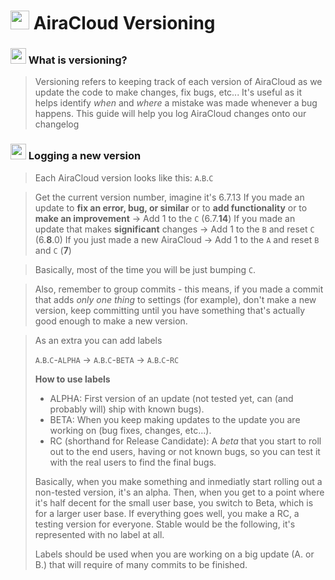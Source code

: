 # <img src="https://swiftlystatic.vercel.app/airacloud/favicon.svg" height="30px" width="30px"> AiraCloud Versioning

### <img src="https://swiftlystatic.vercel.app/airacloud/icon?icon=help-circle&fill=whitesmoke&regular=true" height="25px" width="25px"> What is versioning?

> Versioning refers to keeping track of each version of AiraCloud as we update the code to make changes, fix bugs, etc... It's useful as it helps identify _when_ and _where_ a mistake was made whenever a bug happens.
> This guide will help you log AiraCloud changes onto our changelog

### <img src="https://swiftlystatic.vercel.app/airacloud/icon?icon=checkmark-circle&fill=whitesmoke&regular=true" height="25px" width="25px"> Logging a new version

> Each AiraCloud version looks like this: `A`.`B`.`C`

> Get the current version number, imagine it's 6.7.13
> If you made an update to **fix an error, bug, or similar** or to **add functionality** or to **make an improvement** -> Add 1 to the `C` (6.7.**14**)
> If you made an update that makes **significant** changes -> Add 1 to the `B` and reset `C` (6.**8**.0)
> If you just made a new AiraCloud -> Add 1 to the `A` and reset `B` and `C` (**7**)

> Basically, most of the time you will be just bumping `C`.

> Also, remember to group commits - this means, if you made a commit that adds _only one thing_ to settings (for example), don't make a new version, keep committing until you have something that's actually good enough to make a new version.

> As an extra you can add labels
>
> `A`.`B`.`C`-`ALPHA` -> `A`.`B`.`C`-`BETA` -> `A`.`B`.`C`-`RC`
>
> **How to use labels**
>
> - ALPHA: First version of an update (not tested yet, can (and probably will) ship with known bugs).
> - BETA: When you keep making updates to the update you are working on (bug fixes, changes, etc...).
> - RC (shorthand for Release Candidate): A _beta_ that you start to roll out to the end users, having or not known bugs, so you can test it with the real users to find the final bugs.
>
> Basically, when you make something and inmediatly start rolling out a non-tested version, it's an alpha. Then, when you get to a point where it's half decent for the small user base, you switch to Beta, which is for a larger user base. If everything goes well, you make a RC, a testing version for everyone. Stable would be the following, it's represented with no label at all.
>
> Labels should be used when you are working on a big update (A. or B.) that will require of many commits to be finished.
